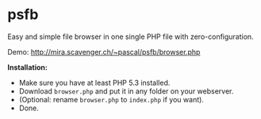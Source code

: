 psfb
====

Easy and simple file browser in one single PHP file with zero-configuration.

Demo: http://mira.scavenger.ch/~pascal/psfb/browser.php

**Installation:**
* Make sure you have at least PHP 5.3 installed.
* Download ```browser.php``` and put it in any folder on your webserver.
* (Optional: rename ```browser.php``` to ```index.php``` if you want).
* Done.
